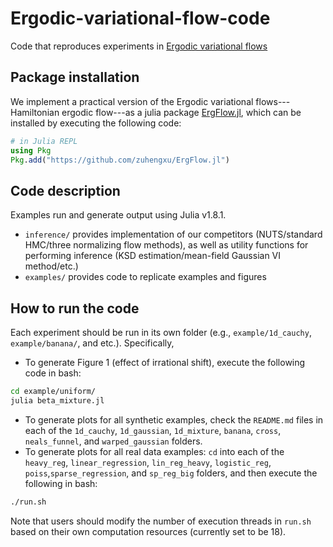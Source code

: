 # Ergodic-variational-flow-code
Code that reproduces experiments in [Ergodic variational flows](https://arxiv.org/pdf/2205.07475.pdf)

## Package installation

We implement a practical version of the Ergodic variational flows---Hamiltonian ergodic flow---as a julia package [ErgFlow.jl](https://github.com/zuhengxu/ErgFlow.jl), which can be installed by executing the following code:

```julia
# in Julia REPL
using Pkg
Pkg.add("https://github.com/zuhengxu/ErgFlow.jl")
```

## Code description 
Examples run and generate output using Julia v1.8.1.
- `inference/` provides implementation of our competitors (NUTS/standard HMC/three normalizing flow methods), as well as utility functions for performing inference (KSD estimation/mean-field Gaussian VI method/etc.)
- `examples/` provides code to replicate examples and figures 


## How to run the code
Each experiment should be run in its own folder (e.g., `example/1d_cauchy`, `example/banana/`, and etc.). Specifically, 
* To generate Figure 1 (effect of irrational shift), execute the following code in bash:
```bash
cd example/uniform/
julia beta_mixture.jl
```
* To generate plots for all synthetic examples, check the `README.md` files in each of the `1d_cauchy`, `1d_gaussian`, `1d_mixture`, `banana`, `cross`, `neals_funnel`, and `warped_gaussian` folders. 
* To generate plots for all real data examples: `cd` into each of the `heavy_reg`, `linear_regression`, `lin_reg_heavy`, `logistic_reg`, `poiss`,`sparse_regression`, and `sp_reg_big` folders, and then execute the following in bash:
```bash
./run.sh
```  
Note that users should modify the number of execution threads in `run.sh` based on their own computation resources (currently set to be 18).

